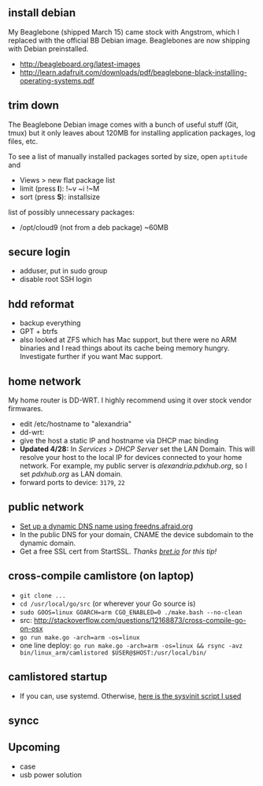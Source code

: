## install debian

My Beaglebone (shipped March 15) came stock with Angstrom, which I replaced with the official BB Debian image. Beaglebones are now shipping with Debian preinstalled.

  - http://beagleboard.org/latest-images
  - http://learn.adafruit.com/downloads/pdf/beaglebone-black-installing-operating-systems.pdf

## trim down

The Beaglebone Debian image comes with a bunch of useful stuff (Git, tmux) but it only leaves about 120MB for installing application packages, log files, etc.

To see a list of manually installed packages sorted by size, open `aptitude` and

  - Views > new flat package list
  - limit (press **l**): !~v ~i !~M
  - sort (press **S**): installsize

list of possibly unnecessary packages:

  - /opt/cloud9 (not from a deb package) ~60MB

## secure login

 - adduser, put in sudo group
 - disable root SSH login

## hdd reformat

 - backup everything
 - GPT + btrfs
 - also looked at ZFS which has Mac support, but there were no ARM binaries and I read things about its cache being memory hungry. Investigate further if you want Mac support.

## home network

My home router is DD-WRT. I highly recommend using it over stock vendor firmwares.

 - edit /etc/hostname to "alexandria"
 - dd-wrt: 
  - give the host a static IP and hostname via DHCP mac binding
 - **Updated 4/28:** In *Services > DHCP Server* set the LAN Domain. This will resolve your host to the local IP for devices connected to your home network. For example, my public server is *alexandria.pdxhub.org*, so I set *pdxhub.org* as LAN domain.
 - forward ports to device: `3179`, `22`

## public network

 - [Set up a dynamic DNS name using freedns.afraid.org](http://www.dd-wrt.com/wiki/index.php/Dynamic_DNS#freedns.afraid.org)
 - In the public DNS for your domain, CNAME the device subdomain to the dynamic domain.
 - Get a free SSL cert from StartSSL. *Thanks [bret.io](http://bret.io/) for this tip!*



## cross-compile camlistore (on laptop)

 - `git clone ...`
 - `cd /usr/local/go/src` (or wherever your Go source is)
 - `sudo GOOS=linux GOARCH=arm CGO_ENABLED=0 ./make.bash --no-clean`
 - src: http://stackoverflow.com/questions/12168873/cross-compile-go-on-osx
 - `go run make.go -arch=arm -os=linux`
 - one line deploy: `go run make.go -arch=arm -os=linux && rsync -avz bin/linux_arm/camlistored $USER@$HOST:/usr/local/bin/`

## camlistored startup

 - If you can, use systemd. Otherwise, [here is the sysvinit script I used](https://gist.github.com/edrex/eab2fe86fba89346d4e1)

## syncc

## Upcoming

 - case
 - usb power solution
